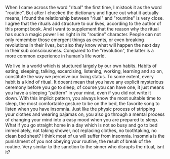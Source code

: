 When I came across the word "ritual" the first time, I mistook it as the word "routine". But after I checked the dictionary and figure out what it actually means, I found the relationship between "riual"  and "rountine" is very close. I agree that the rituals add structure to our lives, according to the author of this prompt book. And i want to supplement that the reason why the ritual has such a magic power lies right in its "routine" character. People can not only remember those emergent things as events, or even breaking revolutions in their lives, but also they know what will happen the next day in their sub consciousness. Compared to the "revolution", the latter is a more common experience in human's life world. 

We live in a world which is stuctured largely by our own habits. Habits of eating, sleeping, talking, excercising, listening, working, learning and so on, constitute the way we perceive our living status. To some extent, every habit is a kind of ritual. It doesnt mean that you have any explicit mysterious ceremony before you go to sleep, of course you can have one, it just means you have a sleeping "pattern" in your mind, even if you did not write it down. With this implicit pattern, you always know the most suitable time to sleep, the most comfortable gesture to be on the bed, the favorite song to listen when you have insomnia. Just like the physic process of stripping your clothes and wearing pajamas on, you also go through a mental process of changing your mind into a easy mood when you are prepared to sleep. What if you go straight home in a day which is not so busy and go to bed immediately, not taking shower, not replacing clothes, no toothtaking, no clean bed sheet? I think most of us will suffer from insomnia. Insomnia is the punishment of you not obeying your routine, the result of break of the routine. Very similar to the sanction to the sinner who disrupts the ritual, isnt it?